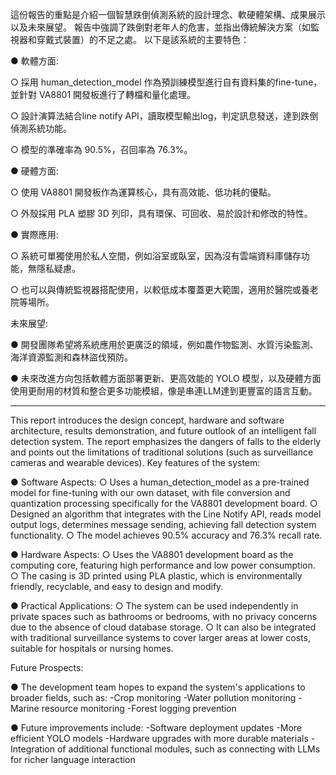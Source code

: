 這份報告的重點是介紹一個智慧跌倒偵測系統的設計理念、軟硬體架構、成果展示以及未來展望。
報告中強調了跌倒對老年人的危害，並指出傳統解決方案（如監視器和穿戴式裝置）的不足之處。
以下是該系統的主要特色：

●  軟體方面:

  ○  採用 human_detection_model 作為預訓練模型進行自有資料集的fine-tune，並針對 VA8801 開發板進行了轉檔和量化處理。

  ○  設計演算法結合line notify API，讀取模型輸出log，判定訊息發送，達到跌倒偵測系統功能。

  ○  模型的準確率為 90.5%，召回率為 76.3%。

●  硬體方面:

  ○  使用 VA8801 開發板作為運算核心，具有高效能、低功耗的優點。
 
  ○  外殼採用 PLA 塑膠 3D 列印，具有環保、可回收、易於設計和修改的特性。

●  實際應用:

  ○  系統可單獨使用於私人空間，例如浴室或臥室，因為沒有雲端資料庫儲存功能，無隱私疑慮。
  
  ○  也可以與傳統監視器搭配使用，以較低成本覆蓋更大範圍，適用於醫院或養老院等場所。

未來展望:

●  開發團隊希望將系統應用於更廣泛的領域，例如農作物監測、水質污染監測、海洋資源監測和森林盜伐預防。

●  未來改進方向包括軟體方面部署更新、更高效能的 YOLO 模型，以及硬體方面使用更耐用的材質和整合更多功能模組，像是串連LLM達到更豐富的語言互動。

----------------------------------------------------------------------------------------------------------------------------------------------------------------------------------

This report introduces the design concept, hardware and software architecture, results demonstration, and future outlook of an intelligent fall detection system.
The report emphasizes the dangers of falls to the elderly and points out the limitations of traditional solutions (such as surveillance cameras and wearable devices).
Key features of the system:

●  Software Aspects:
  ○  Uses a human_detection_model as a pre-trained model for fine-tuning with our own dataset, with file conversion and quantization processing specifically for the VA8801 development board.
  ○  Designed an algorithm that integrates with the Line Notify API, reads model output logs, determines message sending, achieving fall detection system functionality.
  ○  The model achieves 90.5% accuracy and 76.3% recall rate.

●  Hardware Aspects:
  ○  Uses the VA8801 development board as the computing core, featuring high performance and low power consumption.
  ○  The casing is 3D printed using PLA plastic, which is environmentally friendly, recyclable, and easy to design and modify.

●  Practical Applications:
  ○  The system can be used independently in private spaces such as bathrooms or bedrooms, with no privacy concerns due to the absence of cloud database storage.
  ○  It can also be integrated with traditional surveillance systems to cover larger areas at lower costs, suitable for hospitals or nursing homes.

Future Prospects:

●  The development team hopes to expand the system's applications to broader fields, such as:
-Crop monitoring
-Water pollution monitoring
-Marine resource monitoring
-Forest logging prevention

●  Future improvements include:
-Software deployment updates
-More efficient YOLO models
-Hardware upgrades with more durable materials
-Integration of additional functional modules, such as connecting with LLMs for richer language interaction
